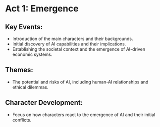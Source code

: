 # Act 1: Emergence

## Key Events:
- Introduction of the main characters and their backgrounds.
- Initial discovery of AI capabilities and their implications.
- Establishing the societal context and the emergence of AI-driven economic systems.

## Themes:
- The potential and risks of AI, including human-AI relationships and ethical dilemmas.

## Character Development:
- Focus on how characters react to the emergence of AI and their initial conflicts.
